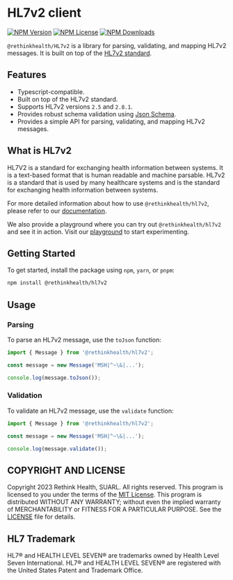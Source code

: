 HL7v2 client
=============

[![NPM Version](https://img.shields.io/npm/v/%40rethinkhealth%2Fhl7v2?style=flat)]() [![NPM License](https://img.shields.io/npm/l/all-contributors.svg?style=flat)](https://github.com/rethinkhealth/hl7v2/blob/main/LICENSE) [![NPM Downloads](https://img.shields.io/npm/dt/%40rethinkhealth/hl7v2?style=flat)]()

`@rethinkhealth/HL7v2` is a library for parsing, validating, and mapping HL7v2 messages. It is built on top of the [HL7v2 standard](https://www.hl7.org/implement/standards/product_section.cfm?section=13).

## Features

- Typescript-compatible.
- Built on top of the HL7v2 standard.
- Supports HL7v2 versions `2.5` and `2.8.1`.
- Provides robust schema validation using [Json Schema](https://json-schema.org/).
- Provides a simple API for parsing, validating, and mapping HL7v2 messages.

## What is HL7v2

HL7V2 is a standard for exchanging health information between systems. It is a text-based format that is human readable and machine parsable. HL7v2 is a standard that is used by many healthcare systems and is the standard for exchanging health information between systems.

For more detailed information about how to use `@rethinkhealth/hl7v2`, please refer to our [documentation](https://www.rethinkhealth.io/hl7v2/docs).

We also provide a playground where you can try out `@rethinkhealth/hl7v2` and see it in action. Visit our [playground](https://www.rethinkhealth.io/hl7v2/playground) to start experimenting.

## Getting Started

To get started, install the package using `npm`, `yarn`, or `pnpm`:

```bash
npm install @rethinkhealth/hl7v2
```

## Usage

### Parsing

To parse an HL7v2 message, use the `toJson` function:

```typescript
import { Message } from '@rethinkhealth/hl7v2';

const message = new Message('MSH|^~\&|...');

console.log(message.toJson());
```

### Validation

To validate an HL7v2 message, use the `validate` function:

```typescript
import { Message } from '@rethinkhealth/hl7v2';

const message = new Message('MSH|^~\&|...');

console.log(message.validate());
```

## COPYRIGHT AND LICENSE

Copyright 2023 Rethink Health, SUARL. All rights reserved. This program is licensed to you under the terms of the [MIT License](https://opensource.org/licenses/MIT). This program is distributed WITHOUT ANY WARRANTY; without even the implied warranty of MERCHANTABILITY or FITNESS FOR A PARTICULAR PURPOSE. See the [LICENSE](LICENSE) file for details.

## HL7 Trademark

HL7® and HEALTH LEVEL SEVEN® are trademarks owned by Health Level Seven International. HL7® and HEALTH LEVEL SEVEN® are registered with the United States Patent and Trademark Office.

